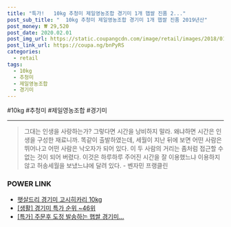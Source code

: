 ```yaml
--- 
title: "특가!   10kg 추청미 제일영농조합 경기미 1개 햅쌀 진품 2..." 
post_sub_title: "  10kg 추청미 제일영농조합 경기미 1개 햅쌀 진품 2019년산" 
post_money: ₩ 29,520 
post_date: 2020.02.01 
post_img_url: https://static.coupangcdn.com/image/retail/images/2018/01/22/10/1/297271ea-de0f-4f49-9a4c-5e4154b9057d.jpg 
post_link_url: https://coupa.ng/bnPyRS 
categories: 
  - retail 
tags: 
  - 10kg 
  - 추청미 
  - 제일영농조합 
  - 경기미 
--- 
```

  #10kg #추청미 #제일영농조합 #경기미 
<hr> 

> 그대는 인생을 사랑하는가? 그렇다면 시간을 낭비하지 말라. 왜냐하면 시간은 인생을 구성한 재료니까. 똑같이 출발하였는데, 세월이 지난 뒤에 보면 어떤 사람은 뛰어나고 어떤 사람은 낙오자가 되어 있다. 이 두 사람의 거리는 좀처럼 접근할 수 없는 것이 되어 버렸다. 이것은 하루하루 주어진 시간을 잘 이용했느냐 이용하지 않고 허송세월을 보냈느냐에 달려 있다. - 벤자민 프랭클린 


### POWER LINK

* <a href="https://blog.naver.com/fasyy4321/221792233941" target="_blank">햇살드리 경기미 고시히카리 10kg</a>
* <a href="https://blog.naver.com/sakai111/221792017760" target="_blank"> [생활] 경기미 특가 순위 ~46위</a>
* <a href="https://blog.naver.com/an0733/221792821366" target="_blank">[특가] 주문후 도정 발송하는 햅쌀 경기미...</a>
